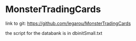 # MonsterTradingCards
link to git:
https://github.com/legarou/MonsterTradingCards

the script for the databank is in dbinitSmall.txt
